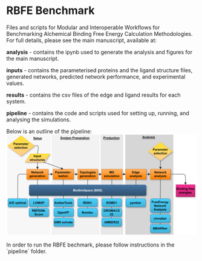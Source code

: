 # RBFE Benchmark

Files and scripts for Modular and Interoperable Workflows for Benchmarking Alchemical Binding Free Energy Calculation Methodologies.
For full details, please see the main manuscript, available at: 

**analysis** - contains the ipynb used to generate the analysis and figures for the main manuscript.

**inputs** - contains the parameterised proteins and the ligand structure files, generated networks, predicted network performance, and experimental values.

**results** - contains the csv files of the edge and ligand results for each system.

**pipeline** - contains the code and scripts used for setting up, running, and analysing the simulations.

Below is an outline of the pipeline:
![](pipeline/pipeline.png)

In order to run the RBFE bechmark, please follow instructions in the ´pipeline´ folder.

